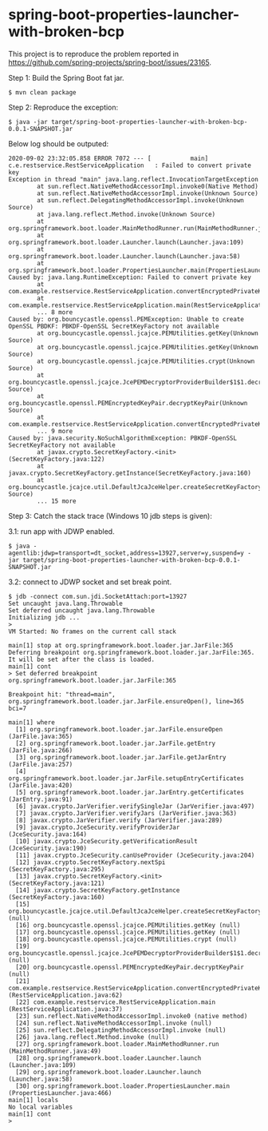 # spring-boot-properties-launcher-with-broken-bcp
This project is to reproduce the problem reported in https://github.com/spring-projects/spring-boot/issues/23165.

Step 1: Build the Spring Boot fat jar.

```$ mvn clean package```

Step 2: Reproduce the exception:

```$ java -jar target/spring-boot-properties-launcher-with-broken-bcp-0.0.1-SNAPSHOT.jar```

Below log should be outputed:

```
2020-09-02 23:32:05.858 ERROR 7072 --- [           main] c.e.restservice.RestServiceApplication   : Failed to convert private key
Exception in thread "main" java.lang.reflect.InvocationTargetException
        at sun.reflect.NativeMethodAccessorImpl.invoke0(Native Method)
        at sun.reflect.NativeMethodAccessorImpl.invoke(Unknown Source)
        at sun.reflect.DelegatingMethodAccessorImpl.invoke(Unknown Source)
        at java.lang.reflect.Method.invoke(Unknown Source)
        at org.springframework.boot.loader.MainMethodRunner.run(MainMethodRunner.java:49)
        at org.springframework.boot.loader.Launcher.launch(Launcher.java:109)
        at org.springframework.boot.loader.Launcher.launch(Launcher.java:58)
        at org.springframework.boot.loader.PropertiesLauncher.main(PropertiesLauncher.java:466)
Caused by: java.lang.RuntimeException: Failed to convert private key
        at com.example.restservice.RestServiceApplication.convertEncryptedPrivateKey(RestServiceApplication.java:70)
        at com.example.restservice.RestServiceApplication.main(RestServiceApplication.java:38)
        ... 8 more
Caused by: org.bouncycastle.openssl.PEMException: Unable to create OpenSSL PBDKF: PBKDF-OpenSSL SecretKeyFactory not available
        at org.bouncycastle.openssl.jcajce.PEMUtilities.getKey(Unknown Source)
        at org.bouncycastle.openssl.jcajce.PEMUtilities.getKey(Unknown Source)
        at org.bouncycastle.openssl.jcajce.PEMUtilities.crypt(Unknown Source)
        at org.bouncycastle.openssl.jcajce.JcePEMDecryptorProviderBuilder$1$1.decrypt(Unknown Source)
        at org.bouncycastle.openssl.PEMEncryptedKeyPair.decryptKeyPair(Unknown Source)
        at com.example.restservice.RestServiceApplication.convertEncryptedPrivateKey(RestServiceApplication.java:63)
        ... 9 more
Caused by: java.security.NoSuchAlgorithmException: PBKDF-OpenSSL SecretKeyFactory not available
        at javax.crypto.SecretKeyFactory.<init>(SecretKeyFactory.java:122)
        at javax.crypto.SecretKeyFactory.getInstance(SecretKeyFactory.java:160)
        at org.bouncycastle.jcajce.util.DefaultJcaJceHelper.createSecretKeyFactory(Unknown Source)
        ... 15 more
```

Step 3: Catch the stack trace (Windows 10 jdb steps is given):

3.1: run app with JDWP enabled.

```$ java -agentlib:jdwp=transport=dt_socket,address=13927,server=y,suspend=y -jar target/spring-boot-properties-launcher-with-broken-bcp-0.0.1-SNAPSHOT.jar```

3.2: connect to JDWP socket and set break point.
```
$ jdb -connect com.sun.jdi.SocketAttach:port=13927
Set uncaught java.lang.Throwable
Set deferred uncaught java.lang.Throwable
Initializing jdb ...
>
VM Started: No frames on the current call stack

main[1] stop at org.springframework.boot.loader.jar.JarFile:365
Deferring breakpoint org.springframework.boot.loader.jar.JarFile:365.
It will be set after the class is loaded.
main[1] cont
> Set deferred breakpoint org.springframework.boot.loader.jar.JarFile:365

Breakpoint hit: "thread=main", org.springframework.boot.loader.jar.JarFile.ensureOpen(), line=365 bci=7

main[1] where
  [1] org.springframework.boot.loader.jar.JarFile.ensureOpen (JarFile.java:365)
  [2] org.springframework.boot.loader.jar.JarFile.getEntry (JarFile.java:266)
  [3] org.springframework.boot.loader.jar.JarFile.getJarEntry (JarFile.java:257)
  [4] org.springframework.boot.loader.jar.JarFile.setupEntryCertificates (JarFile.java:420)
  [5] org.springframework.boot.loader.jar.JarEntry.getCertificates (JarEntry.java:91)
  [6] javax.crypto.JarVerifier.verifySingleJar (JarVerifier.java:497)
  [7] javax.crypto.JarVerifier.verifyJars (JarVerifier.java:363)
  [8] javax.crypto.JarVerifier.verify (JarVerifier.java:289)
  [9] javax.crypto.JceSecurity.verifyProviderJar (JceSecurity.java:164)
  [10] javax.crypto.JceSecurity.getVerificationResult (JceSecurity.java:190)
  [11] javax.crypto.JceSecurity.canUseProvider (JceSecurity.java:204)
  [12] javax.crypto.SecretKeyFactory.nextSpi (SecretKeyFactory.java:295)
  [13] javax.crypto.SecretKeyFactory.<init> (SecretKeyFactory.java:121)
  [14] javax.crypto.SecretKeyFactory.getInstance (SecretKeyFactory.java:160)
  [15] org.bouncycastle.jcajce.util.DefaultJcaJceHelper.createSecretKeyFactory (null)
  [16] org.bouncycastle.openssl.jcajce.PEMUtilities.getKey (null)
  [17] org.bouncycastle.openssl.jcajce.PEMUtilities.getKey (null)
  [18] org.bouncycastle.openssl.jcajce.PEMUtilities.crypt (null)
  [19] org.bouncycastle.openssl.jcajce.JcePEMDecryptorProviderBuilder$1$1.decrypt (null)
  [20] org.bouncycastle.openssl.PEMEncryptedKeyPair.decryptKeyPair (null)
  [21] com.example.restservice.RestServiceApplication.convertEncryptedPrivateKey (RestServiceApplication.java:62)
  [22] com.example.restservice.RestServiceApplication.main (RestServiceApplication.java:37)
  [23] sun.reflect.NativeMethodAccessorImpl.invoke0 (native method)
  [24] sun.reflect.NativeMethodAccessorImpl.invoke (null)
  [25] sun.reflect.DelegatingMethodAccessorImpl.invoke (null)
  [26] java.lang.reflect.Method.invoke (null)
  [27] org.springframework.boot.loader.MainMethodRunner.run (MainMethodRunner.java:49)
  [28] org.springframework.boot.loader.Launcher.launch (Launcher.java:109)
  [29] org.springframework.boot.loader.Launcher.launch (Launcher.java:58)
  [30] org.springframework.boot.loader.PropertiesLauncher.main (PropertiesLauncher.java:466)
main[1] locals
No local variables
main[1] cont
>
```
